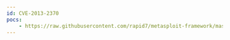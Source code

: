 ```yaml
---
id: CVE-2013-2370
pocs:
    - https://raw.githubusercontent.com/rapid7/metasploit-framework/master/modules/exploits/windows/browser/hp_loadrunner_writefilebinary.rb
---
```

